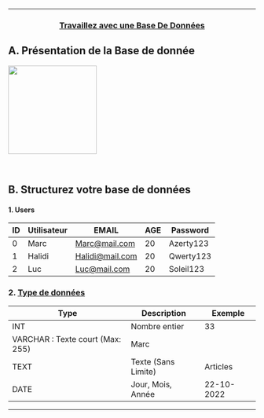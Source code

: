 ------------------------------------------------------------------------------------------------------------------------------------------------------------------------
### <p align='center'><a href='https://openclassrooms.com/fr/courses/918836-concevez-votre-site-web-avec-php-et-mysql/913655-travaillez-avec-une-base-de-donnees'>Travaillez avec une Base De Données</a></p>

## A. Présentation de la Base de donnée
<p align='left'><img src='https://user-images.githubusercontent.com/35907/195493934-e2dce1b2-5c21-44a8-9fcb-49a1e27691e9.png' height='180'> </p>

<br /> 

## B. Structurez votre base de données

#### 1. Users
| ID  | Utilisateur |       EMAIL      | AGE | Password  |
| --- | ----------- | ---------------- | --- | --------- |
|  0  | Marc        | Marc@mail.com    | 20  | Azerty123 |
|  1  | Halidi      | Halidi@mail.com  | 20  | Qwerty123 |
|  2  | Luc         | Luc@mail.com     | 20  | Soleil123 |

### 2. [Type de données](https://openclassrooms.com/fr/courses/918836-concevez-votre-site-web-avec-php-et-mysql/913893-mettez-en-place-une-base-de-donnees-avec-phpmyadmin)

| Type    | Description            | Exemple    |
| ------- | ---------------------- | ---------- |
| INT     | Nombre entier          | 33         |
| VARCHAR : Texte court (Max: 255) | Marc       |
| TEXT    | Texte (Sans Limite)    | Articles   |
| DATE    | Jour, Mois, Année      | 22-10-2022 |


------------------------------------------------------------------------------------------------------------------------------------------------------------------------
### <p align='center'><a href=''></a></p>
